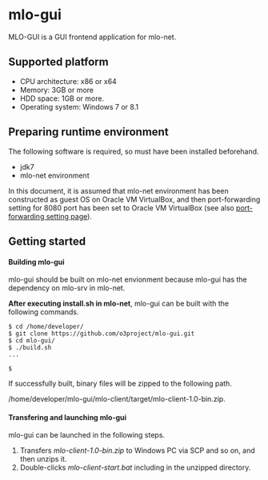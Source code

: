 mlo-gui
==============
MLO-GUI is a GUI frontend application for mlo-net.

Supported platform
--------
- CPU architecture: x86 or x64
- Memory: 3GB or more
- HDD space: 1GB or more.
- Operating system: Windows 7 or 8.1


Preparing runtime environment
--------
The following software is required, so must have been installed 
beforehand.

- jdk7
- mlo-net environment

In this document, it is assumed that mlo-net environment has been 
constructed as guest OS on Oracle VM VirtualBox, and then 
port-forwarding setting for 8080 port has been set to Oracle VM 
VirtualBox (see also [port-forwarding setting page](doc/virtualbox-portforwarding-setting.md)).


Getting started
--------

#### Building mlo-gui ####

mlo-gui should be built on mlo-net envionment because mlo-gui has the 
dependency on mlo-srv in mlo-net.

**After executing install.sh in mlo-net**, mlo-gui can be built with
the following commands.
```
$ cd /home/developer/
$ git clone https://github.com/o3project/mlo-gui.git
$ cd mlo-gui/
$ ./build.sh
...

$ 
```

If successfully built, binary files will be zipped to the following 
path.

 /home/developer/mlo-gui/mlo-client/target/mlo-client-1.0-bin.zip.

#### Transfering and launching mlo-gui ####

mlo-gui can be launched in the following steps.

1. Transfers *mlo-client-1.0-bin.zip* to Windows PC via SCP and so on, and then unzips it.
2. Double-clicks *mlo-client-start.bat* including in the unzipped directory.





